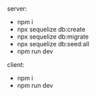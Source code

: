 server:
- npm i
- npx sequelize db:create
- npx sequelize db:migrate
- npx sequelize db:seed:all
- npm run dev

client: 
- npm i
- npm run dev
